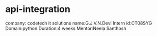 # api-integration
company: codetech it solutions
name:G.J.V.N.Devi
Intern id:CT08SYG
Domain:python
Duration:4 weeks
Mentor:Neela Santhosh
